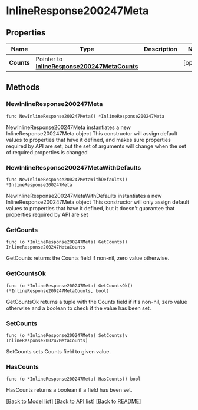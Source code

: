 # InlineResponse200247Meta

## Properties

Name | Type | Description | Notes
------------ | ------------- | ------------- | -------------
**Counts** | Pointer to [**InlineResponse200247MetaCounts**](InlineResponse200247MetaCounts.md) |  | [optional] 

## Methods

### NewInlineResponse200247Meta

`func NewInlineResponse200247Meta() *InlineResponse200247Meta`

NewInlineResponse200247Meta instantiates a new InlineResponse200247Meta object
This constructor will assign default values to properties that have it defined,
and makes sure properties required by API are set, but the set of arguments
will change when the set of required properties is changed

### NewInlineResponse200247MetaWithDefaults

`func NewInlineResponse200247MetaWithDefaults() *InlineResponse200247Meta`

NewInlineResponse200247MetaWithDefaults instantiates a new InlineResponse200247Meta object
This constructor will only assign default values to properties that have it defined,
but it doesn't guarantee that properties required by API are set

### GetCounts

`func (o *InlineResponse200247Meta) GetCounts() InlineResponse200247MetaCounts`

GetCounts returns the Counts field if non-nil, zero value otherwise.

### GetCountsOk

`func (o *InlineResponse200247Meta) GetCountsOk() (*InlineResponse200247MetaCounts, bool)`

GetCountsOk returns a tuple with the Counts field if it's non-nil, zero value otherwise
and a boolean to check if the value has been set.

### SetCounts

`func (o *InlineResponse200247Meta) SetCounts(v InlineResponse200247MetaCounts)`

SetCounts sets Counts field to given value.

### HasCounts

`func (o *InlineResponse200247Meta) HasCounts() bool`

HasCounts returns a boolean if a field has been set.


[[Back to Model list]](../README.md#documentation-for-models) [[Back to API list]](../README.md#documentation-for-api-endpoints) [[Back to README]](../README.md)


